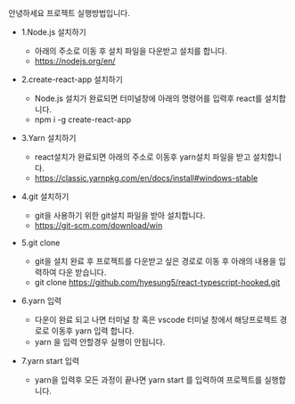 <!-- This project was bootstrapped with [Create React App](https://github.com/facebook/create-react-app).

## Available Scripts

In the project directory, you can run:

### `yarn start`

Runs the app in the development mode.<br />
Open [http://localhost:3000](http://localhost:3000) to view it in the browser.

The page will reload if you make edits.<br />
You will also see any lint errors in the console.

### `yarn test`

Launches the test runner in the interactive watch mode.<br />
See the section about [running tests](https://facebook.github.io/create-react-app/docs/running-tests) for more information.

### `yarn build`

Builds the app for production to the `build` folder.<br />
It correctly bundles React in production mode and optimizes the build for the best performance.

The build is minified and the filenames include the hashes.<br />
Your app is ready to be deployed!

See the section about [deployment](https://facebook.github.io/create-react-app/docs/deployment) for more information.

### `yarn eject`

**Note: this is a one-way operation. Once you `eject`, you can’t go back!**

If you aren’t satisfied with the build tool and configuration choices, you can `eject` at any time. This command will remove the single build dependency from your project.

Instead, it will copy all the configuration files and the transitive dependencies (webpack, Babel, ESLint, etc) right into your project so you have full control over them. All of the commands except `eject` will still work, but they will point to the copied scripts so you can tweak them. At this point you’re on your own.

You don’t have to ever use `eject`. The curated feature set is suitable for small and middle deployments, and you shouldn’t feel obligated to use this feature. However we understand that this tool wouldn’t be useful if you couldn’t customize it when you are ready for it.

## Learn More

You can learn more in the [Create React App documentation](https://facebook.github.io/create-react-app/docs/getting-started).

To learn React, check out the [React documentation](https://reactjs.org/). -->
안녕하세요 프로젝트 실행방법입니다.

* 1.Node.js 설치하기
  + 아래의 주소로 이동 후 설치 파일을 다운받고 설치를 합니다.
  + https://nodejs.org/en/

* 2.create-react-app 설치하기
  + Node.js 설치가 완료되면 터미널창에 아래의 명령어를 입력후 react를 설치합니다.
  + npm i -g create-react-app

* 3.Yarn 설치하기
  + react설치가 완료되면 아래의 주소로 이동후 yarn설치 파일을 받고 설치합니다.
  + https://classic.yarnpkg.com/en/docs/install#windows-stable

* 4.git 설치하기
  + git을 사용하기 위한 git설치 파일을 받아 설치합니다.
  + https://git-scm.com/download/win

* 5.git clone
  + git을 설치 완료 후 프로젝트를 다운받고 싶은 경로로 이동 후 아래의 내용을 입력하여 다운 받습니다.
  + git clone https://github.com/hyesung5/react-typescript-hooked.git

* 6.yarn 입력
  + 다운이 완료 되고 나면 터미널 창 혹은 vscode 터미널 창에서 해당프로젝트 경로로 이동후 yarn 입력 합니다.
  + yarn 을 입력 안할경우 실행이 안됩니다.

* 7.yarn start 입력
  + yarn을 입력후 모든 과정이 끝나면 yarn start 를 입력하여 프로젝트를 실행합니다.